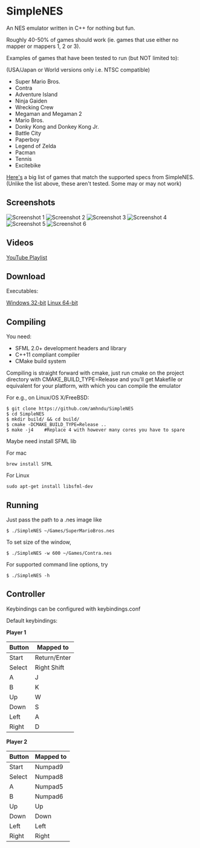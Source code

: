 SimpleNES
=============


An NES emulator written in C++ for nothing but fun.

Roughly 40-50% of games should work (ie. games that use either no mapper or mappers 1, 2 or 3).


Examples of games that have been tested to run (but NOT limited to):

(USA/Japan or World versions only i.e. NTSC compatible)

* Super Mario Bros.
* Contra
* Adventure Island
* Ninja Gaiden
* Wrecking Crew
* Megaman and Megaman 2
* Mario Bros.
* Donky Kong and Donkey Kong Jr.
* Battle City
* Paperboy
* Legend of Zelda
* Pacman
* Tennis
* Excitebike

[Here's](https://gist.github.com/amhndu/5b6da39ee06959d93dc706a0b165fb80) a big list of games that match the supported specs from SimpleNES.
(Unlike the list above, these aren't tested. Some may or may not work)


Screenshots
------------------------
![Screenshot 1](http://amhndu.github.io/screenshots/nes1.png)
![Screenshot 2](http://amhndu.github.io/screenshots/nes2.png)
![Screenshot 3](http://amhndu.github.io/screenshots/nes3.png)
![Screenshot 4](http://amhndu.github.io/screenshots/nes4.png)
![Screenshot 5](http://amhndu.github.io/screenshots/nes5.png)
![Screenshot 6](http://amhndu.github.io/screenshots/nes6.png)

Videos
------------
[YouTube Playlist](https://www.youtube.com/playlist?list=PLiULt7qySWt2VbHTkvIt9kYPMPcWt01qN)


Download
-----------
Executables:

[Windows 32-bit](https://www.dropbox.com/s/1gqhtbmvzo1ozsz/SimpleNES-win32.rar?dl=0)
[Linux 64-bit](https://www.dropbox.com/s/7eswcdektlkdz65/SimpleNES-linux64?dl=0)


Compiling
-----------

You need:
* SFML 2.0+ development headers and library
* C++11 compliant compiler
* CMake build system

Compiling is straight forward with cmake, just run cmake on the project directory with CMAKE_BUILD_TYPE=Release
and you'll get Makefile or equivalent for your platform, with which you can compile the emulator

For e.g., on Linux/OS X/FreeBSD:
```
$ git clone https://github.com/amhndu/SimpleNES
$ cd SimpleNES
$ mkdir build/ && cd build/
$ cmake -DCMAKE_BUILD_TYPE=Release ..
$ make -j4    #Replace 4 with however many cores you have to spare
```
Maybe need install SFML lib

For mac
```
brew install SFML
```

For Linux
```
sudo apt-get install libsfml-dev
```


Running
-----------------

Just pass the path to a .nes image like

```
$ ./SimpleNES ~/Games/SuperMarioBros.nes
```
To set size of the window,
```
$ ./SimpleNES -w 600 ~/Games/Contra.nes
```
For supported command line options, try
```
$ ./SimpleNES -h
```

Controller
-----------------

Keybindings can be configured with keybindings.conf


Default keybindings:

**Player 1**

 Button        | Mapped to
 --------------|-------------
 Start         | Return/Enter
 Select        | Right Shift
 A             | J
 B             | K
 Up            | W
 Down          | S
 Left          | A
 Right         | D


**Player 2**

 Button        | Mapped to
 --------------|-------------
 Start         | Numpad9
 Select        | Numpad8
 A             | Numpad5
 B             | Numpad6
 Up            | Up
 Down          | Down
 Left          | Left
 Right         | Right


